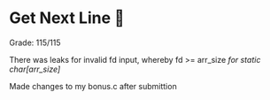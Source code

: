 # Get Next Line 🐡

Grade: 115/115

There was leaks for invalid fd input, whereby  fd >= arr_size *for static char[arr_size]*

Made changes to my bonus.c after submittion
